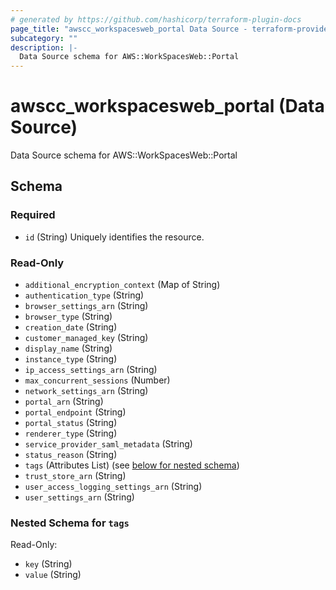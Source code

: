 ```yaml
---
# generated by https://github.com/hashicorp/terraform-plugin-docs
page_title: "awscc_workspacesweb_portal Data Source - terraform-provider-awscc"
subcategory: ""
description: |-
  Data Source schema for AWS::WorkSpacesWeb::Portal
---
```


# awscc_workspacesweb_portal (Data Source)

Data Source schema for AWS::WorkSpacesWeb::Portal



<!-- schema generated by tfplugindocs -->
## Schema

### Required

- `id` (String) Uniquely identifies the resource.

### Read-Only

- `additional_encryption_context` (Map of String)
- `authentication_type` (String)
- `browser_settings_arn` (String)
- `browser_type` (String)
- `creation_date` (String)
- `customer_managed_key` (String)
- `display_name` (String)
- `instance_type` (String)
- `ip_access_settings_arn` (String)
- `max_concurrent_sessions` (Number)
- `network_settings_arn` (String)
- `portal_arn` (String)
- `portal_endpoint` (String)
- `portal_status` (String)
- `renderer_type` (String)
- `service_provider_saml_metadata` (String)
- `status_reason` (String)
- `tags` (Attributes List) (see [below for nested schema](#nestedatt--tags))
- `trust_store_arn` (String)
- `user_access_logging_settings_arn` (String)
- `user_settings_arn` (String)

<a id="nestedatt--tags"></a>
### Nested Schema for `tags`

Read-Only:

- `key` (String)
- `value` (String)
